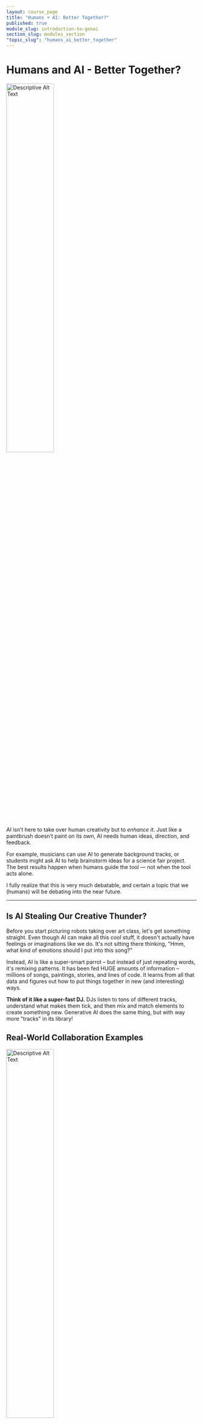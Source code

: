 ```yaml
---
layout: course_page
title: "Humans + AI: Better Together?"
published: true
module_slug: introduction-to-genai
section_slug: modules_section
"topic_slug": "humans_ai_better_together"
---
```


# Humans and AI - Better Together?

<img src="../images/humans_ai_together.png" alt="Descriptive Alt Text" width="50%" class="float-left-image">

AI isn’t here to take over human creativity but to *enhance it*. Just like a paintbrush doesn’t paint on its own, AI needs human ideas, direction, and feedback. 

For example, musicians can use AI to generate background tracks, or students might ask AI to help brainstorm ideas for a science fair project. The best results happen when humans guide the tool — not when the tool acts alone.

I fully realize that this is very much debatable, and certain a topic that we (humans) will be debating into the near future.

<div style="clear: both;"></div>

---


## Is AI Stealing Our Creative Thunder?

Before you start picturing robots taking over art class, let's get something straight. Even though AI can make all this cool stuff, it doesn't actually have feelings or imaginations like we do. It's not sitting there thinking, "Hmm, what kind of emotions should I put into this song?"

Instead, AI is like a super-smart parrot – but instead of just repeating words, it's remixing patterns. It has been fed HUGE amounts of information –  millions of songs, paintings, stories, and lines of code. It learns from all that data and figures out how to put things together in new (and interesting) ways.

**Think of it like a super-fast DJ.** DJs listen to tons of different tracks, understand what makes them tick, and then mix and match elements to create something new. Generative AI does the same thing, but with way more "tracks" in its library!


## Real-World Collaboration Examples


<img src="../images/humans_ai_project.png" alt="Descriptive Alt Text" width="50%" class="float-left-image">

Here are some ways humans and AI already collaborate:

- **Designers use tools like DALL·E to generate visual ideas**  
  A designer might type in a phrase like *"a futuristic classroom in the clouds"* and get AI-generated images that help spark new directions for their work. They don’t use the image exactly as-is, but it kickstarts their own creativity.

- **Programmers ask AI to fix or explain code, but still review it**  
  Coders often paste error messages or snippets of code into AI tools and get suggestions or fixes. But they carefully check the answers — because while AI can be helpful, it doesn’t always understand the full problem.

- **Writers use ChatGPT to rewrite drafts or explore different tones**  
  A student working on an essay might ask ChatGPT to rephrase a paragraph in a funnier, simpler, or more formal tone. They keep control of the message but use AI as a creative editor or brainstorm buddy.


<div style="clear: both;"></div>



## The Human Touch Still Matters!

Even though AI can generate some awesome stuff, remember that **you** bring the real magic. Your unique experiences, your emotions, your perspective – that's what makes your creativity truly special.

Think of AI as a powerful assistant, a tool that can help you explore your own creativity in new ways. It can give you a starting point, help you experiment, and maybe even surprise you with ideas you hadn't thought of.

This technology is changing fast. Our job is simple -- to stay curious! Explore what it can do, understand how it works, and think about how ywe can use it to level up our own creative game. The future of creativity might just be a team effort between humans and super-smart AI!


**Takeaway**: The formula is simple: `Human originality + AI speed = Power`.